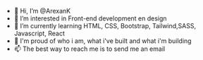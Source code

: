 - 👋 Hi, I’m @ArexanK
- 👀 I’m interested in Front-end development en design
- 🌱 I’m currently learning HTML, CSS, Bootstrap, Tailwind,SASS, Javascript, React
- 💞️ I'm proud of who i am, what i've built and what i'm building
- 📫 The best way to reach me is to send me an email

<!---
ArexanK/ArexanK is a ✨ special ✨ repository because its `README.md` (this file) appears on your GitHub profile.
You can click the Preview link to take a look at your changes.
--->
